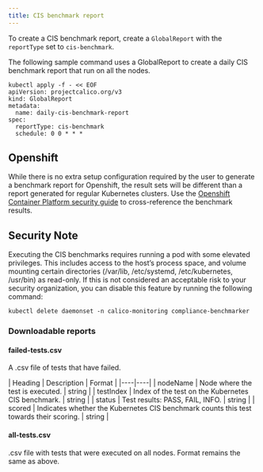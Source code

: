 ```yaml
---
title: CIS benchmark report
---
```


To create a CIS benchmark report, create a `GlobalReport` with the `reportType` set to `cis-benchmark`.

The following sample command uses a GlobalReport to create a daily CIS benchmark report that run on all the nodes.

```
kubectl apply -f - << EOF
apiVersion: projectcalico.org/v3
kind: GlobalReport
metadata: 
  name: daily-cis-benchmark-report
spec:
  reportType: cis-benchmark
  schedule: 0 0 * * *
```

## Openshift
While there is no extra setup configuration required by the user to generate a benchmark report for Openshift, the result sets will be different than a report generated for regular Kubernetes clusters. Use the [Openshift Container Platform security guide](https://docs.openshift.com/container-platform/3.11/security/securing_container_platform.html) to cross-reference the benchmark results.

## Security Note
Executing the CIS benchmarks requires running a pod with some elevated privileges. This includes access to the host’s process space, and volume mounting certain directories (/var/lib, /etc/systemd, /etc/kubernetes, /usr/bin) as read-only. If this is not considered an acceptable risk to your security organization, you can disable this feature by running the following command:

```
kubectl delete daemonset -n calico-monitoring compliance-benchmarker
```

### Downloadable reports

#### failed-tests.csv

A .csv file of tests that have failed. 

| Heading | Description | Format |
|----|----|
| nodeName  | Node where the test is executed. | string | 
| testIndex | Index of the test on the Kubernetes CIS benchmark. | string |
| status    | Test results: PASS, FAIL, INFO. | string |
| scored    | Indicates whether the Kubernetes CIS benchmark counts this test towards their scoring. | string |

#### all-tests.csv

 .csv file with tests that were executed on all nodes. Format remains the same as above.
